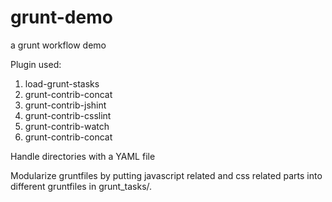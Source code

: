 # grunt-demo
a grunt workflow demo

Plugin used:
1. load-grunt-stasks
2. grunt-contrib-concat
3. grunt-contrib-jshint
4. grunt-contrib-csslint
5. grunt-contrib-watch
6. grunt-contrib-concat

Handle directories with a YAML file

Modularize gruntfiles by putting javascript related and css related parts into different gruntfiles in grunt_tasks/.
